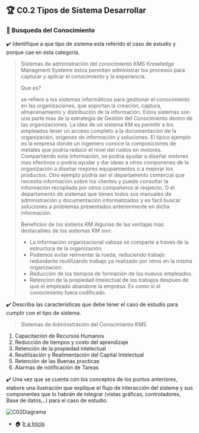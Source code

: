## :trophy: C0.2 Tipos de Sistema Desarrollar ##  
### :mag_right: Busqueda del Conocimiento  ###
:heavy_check_mark: Identifique a que tipo de sistema esta referido el caso de estudio y porque cae
en esta categoría.
>  Sistemas de administración del conocimiento KMS Knowledge Managment Systems
>  estos permiten administrar los procesos para capturar y aplicar el conocimiento y la experiencia.
>  
>  Que es?
>  
>  se refiere a los sistemas informáticos para gestionar el conocimiento en las organizaciones, que soportan la creación, captura, almacenamiento y distribución de la información. Estos sistemas son una parte mas de la estrategia de Gestión del Conocimiento dentro de las organizaciones.
>  La idea de un sistema KM es permitir a los empleados tener un acceso completo a la documentación de la organización, origenes de información y soluciones. El tipico ejemplo es la empresa donde un ingeniero conoce la composiciones de metales que podria reducir el nivel del ruidos en motores. Compartiendo esta información, se podria ayudar a diseñar motores mas efectivos o podria ayudar y dar ideas a otros componenes de la organización a diseñar mejores equipamientos o a mejorar los productos. Otro ejemplo podría ser el departamento comercial que necesita información sobre los clientes y puede consultar la información recopilada por otros compañeros al respecto. O el departamento de sistemas que tienes todos sus manuales de administración y documentación informatizados y es facil buscar soluciones a problemas presentados anteriormente en dicha información.
>  
> Beneficios de los sistems KM
> Algunas de las ventajas mas destacables de los sistemas KM son:
> - La información organizacional valiosa se comparte a traves de la estructura de la organización.
> - Podemos evitar reinventar la rueda, reduciendo trabajo redundante reutilizando trabajo ya realizado por otros en la misma organizacion.
> - Reducción de los tiempos de formación de los nuevos empleados.
> - Retencion de la propiedad Intelectual de los trabajos despues de que el empleado abandone la empresa. Es como si el conocimiento fuera codificado.

:heavy_check_mark: Describa las características que debe tener el caso de estudio para cumplir con
el tipo de sistema.
> Sistemas de Administración del Conocimiento KMS
1. Capacitación de Recursos Humanos
2. Reducción de  tiempos y  costo del aprendizaje
3. Retención de la propiedad intelectual
4. Reutilización y Realimentación  del  Capital  Intelectual
5. Retención de las Buenas practicas
6. Alarmas de notificación  de Tareas

:heavy_check_mark: Una vez que se cuenta con los conceptos de los puntos anteriores, elabore una
ilustración que explique el flujo de interacción del sistema y sus componentes
que lo habrán de integrar (vistas gráficas, controladores, Base de datos,..) para
el caso de estudio.

![C02Diagrama](https://user-images.githubusercontent.com/79494588/109451596-a0ba0180-7a02-11eb-96c4-253f8f9b2fa8.png)




- :house: [Ir a Inicio](https://github.com/Merari-Cortes/AnalisisAvanzados)

